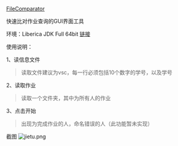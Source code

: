 [FileComparator](https://github.com/s0uths1de/FileComparator/blob/main/README.md)

快速比对作业查询的GUI界面工具

环境：Liberica JDK Full 64bit [链接](https://www.injdk.cn/)

使用说明：

1、读信息文件
> 读取文件建议为vsc，每一行必须包括10个数字的学号，以及学号

2、读取作业
> 读取一个文件夹，其中为所有人的作业

3、点击开始
> 出现为完成作业的人，命名错误的人（此功能暂未实现）

截图
![jietu.png](src%2Fmain%2Fresources%2Ftop%2Fs0uths1de%2Ffilecomparator%2Fassets%2Fjietu.jpg)

